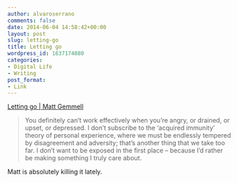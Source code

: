 ```yaml
---
author: alvaroserrano
comments: false
date: 2014-06-04 14:58:42+00:00
layout: post
slug: letting-go
title: Letting go
wordpress_id: 1637174080
categories:
- Digital Life
- Writing
post_format:
- Link
---
```


[Letting go | Matt Gemmell](http://mattgemmell.com/letting-go/)



<blockquote>You definitely can’t work effectively when you’re angry, or drained, or upset, or depressed. I don’t subscribe to the ‘acquired immunity’ theory of personal experience, where we must be endlessly tempered by disagreement and adversity; that’s another thing that we take too far. I don’t want to be exposed in the first place – because I’d rather be making something I truly care about.</blockquote>



Matt is absolutely killing it lately.
